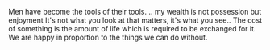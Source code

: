 Men have become the tools of their tools.
.. my wealth is not possession but enjoyment
It's not what you look at that matters, it's what you see..
The cost of something is the amount of life which is required to be exchanged for it.
We are happy in proportion to the things we can do without.
